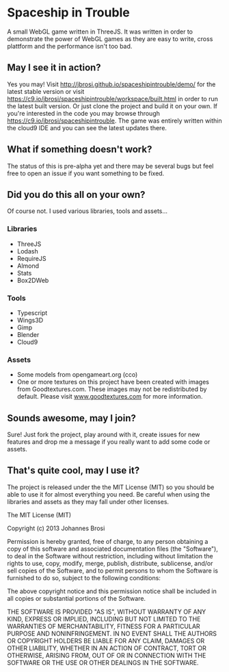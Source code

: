 # Spaceship in Trouble

A small WebGL game written in ThreeJS. It was written in order to demonstrate
the power of WebGL games as they are easy to write, cross plattform and the
performance isn't too bad.

## May I see it in action?

Yes you may! Visit http://jbrosi.github.io/spaceshipintrouble/demo/ for the latest
stable version or visit https://c9.io/jbrosi/spaceshipintrouble/workspace/built.html in order to
run the latest built version. Or just clone the project and build it on your own. If you're interested 
in the code you may browse through https://c9.io/jbrosi/spaceshipintrouble. The game was entirely written
within the cloud9 IDE and you can see the latest updates there.

## What if something doesn't work?

The status of this is pre-alpha yet and there may be several bugs but feel free
to open an issue if you want something to be fixed.

## Did you do this all on your own?

Of course not. I used various libraries, tools and assets...

### Libraries

- ThreeJS
- Lodash
- RequireJS
- Almond
- Stats
- Box2DWeb


### Tools

- Typescript
- Wings3D
- Gimp
- Blender
- Cloud9

### Assets

- Some models from opengameart.org (cco)
- One or more textures on this project have been created with images from Goodtextures.com. These images may not be redistributed by default. Please visit www.goodtextures.com for more information.


## Sounds awesome, may I join?

Sure! Just fork the project, play around with it, create issues for new features and drop me a message if you really
want to add some code or assets.


## That's quite cool, may I use it?

The project is released under the the MIT License (MIT) so you should be able
to use it for almost everything you need. Be careful when using the libraries and
assets as they may fall under other licenses.


The MIT License (MIT)

Copyright (c) 2013 Johannes Brosi

Permission is hereby granted, free of charge, to any person obtaining a copy
of this software and associated documentation files (the "Software"), to deal
in the Software without restriction, including without limitation the rights
to use, copy, modify, merge, publish, distribute, sublicense, and/or sell
copies of the Software, and to permit persons to whom the Software is
furnished to do so, subject to the following conditions:

The above copyright notice and this permission notice shall be included in
all copies or substantial portions of the Software.

THE SOFTWARE IS PROVIDED "AS IS", WITHOUT WARRANTY OF ANY KIND, EXPRESS OR
IMPLIED, INCLUDING BUT NOT LIMITED TO THE WARRANTIES OF MERCHANTABILITY,
FITNESS FOR A PARTICULAR PURPOSE AND NONINFRINGEMENT. IN NO EVENT SHALL THE
AUTHORS OR COPYRIGHT HOLDERS BE LIABLE FOR ANY CLAIM, DAMAGES OR OTHER
LIABILITY, WHETHER IN AN ACTION OF CONTRACT, TORT OR OTHERWISE, ARISING FROM,
OUT OF OR IN CONNECTION WITH THE SOFTWARE OR THE USE OR OTHER DEALINGS IN
THE SOFTWARE.
